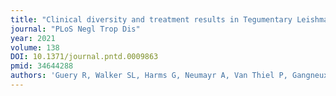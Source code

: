 ```yaml
---
title: "Clinical diversity and treatment results in Tegumentary Leishmaniasis: A European clinical report in 459 patients"
journal: "PLoS Negl Trop Dis"
year: 2021
volume: 138
DOI: 10.1371/journal.pntd.0009863
pmid: 34644288
authors: 'Guery R, Walker SL, Harms G, Neumayr A, Van Thiel P, Gangneux JP, Clerinx J, Söbirk SK, Visser L, Lachaud L, Bailey , Bart A, Ravel C, Van der Auwera G, Blum J, Lockwood DN,Buffet P'
---
```

